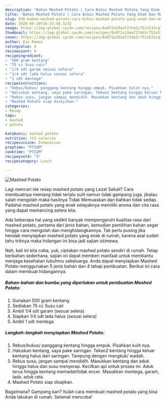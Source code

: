 ```yaml
---
description: "Bahan Mashed Potato | Cara Bikin Mashed Potato Yang Enak Dan Mudah"
title: "Bahan Mashed Potato | Cara Bikin Mashed Potato Yang Enak Dan Mudah"
slug: 936-bahan-mashed-potato-cara-bikin-mashed-potato-yang-enak-dan-mudah
date: 2020-06-20T16:33:48.523Z
image: https://img-global.cpcdn.com/recipes/8a972a19aaf2feb5/751x532cq70/mashed-potato-foto-resep-utama.jpg
thumbnail: https://img-global.cpcdn.com/recipes/8a972a19aaf2feb5/751x532cq70/mashed-potato-foto-resep-utama.jpg
cover: https://img-global.cpcdn.com/recipes/8a972a19aaf2feb5/751x532cq70/mashed-potato-foto-resep-utama.jpg
author: Eva Ramos
ratingvalue: 4
reviewcount: 9
recipeingredient:
- "500 gram kentang"
- "75 cc Susu cair"
- "1/4 sdt garam sesuai selera"
- "1/4 sdt lada halus sesuai selera"
- "1 sdt mentega"
recipeinstructions:
- "Rebus/kukus/ panggang kentang hingga empuk. Pisahkan kulit nya."
- "Haluskan kentang, saya pake saringan. Tekan2 kentang hingga keluar kentang halus dari saringan. Tampung dengan mangkuk/ wadah."
- "Rebus susu, jangan sampai mendidih. Masukkan kentang dan aduk hingga halus dan susu menyerap. Kecilkan api untuk proses ini. Aduk terus hingga kentang memadat/tidak encer. Masukkan mentega, garam, lada. aduk rata."
- "Mashed Potato siap disajikan."
categories:
- Resep
tags:
- mashed
- potato

katakunci: mashed potato 
nutrition: 213 calories
recipecuisine: Indonesian
preptime: "PT26M"
cooktime: "PT32M"
recipeyield: "3"
recipecategory: Lunch

---
```



![Mashed Potato](https://img-global.cpcdn.com/recipes/8a972a19aaf2feb5/751x532cq70/mashed-potato-foto-resep-utama.jpg)

Lagi mencari ide resep mashed potato yang Lezat Sekali? Cara membuatnya memang tidak terlalu sulit namun tidak gampang juga. jikalau salah mengolah maka hasilnya Tidak Memuaskan dan bahkan tidak sedap. Padahal mashed potato yang enak selayaknya memiliki aroma dan cita rasa yang dapat memancing selera kita.



Ada beberapa hal yang sedikit banyak mempengaruhi kualitas rasa dari mashed potato, pertama dari jenis bahan, kemudian pemilihan bahan segar hingga cara mengolah dan menghidangkannya. Tak perlu pusing jika hendak menyiapkan mashed potato yang enak di rumah, karena asal sudah tahu triknya maka hidangan ini bisa jadi sajian istimewa.


Nah, kali ini kita coba, yuk, ciptakan mashed potato sendiri di rumah. Tetap berbahan sederhana, sajian ini dapat memberi manfaat untuk membantu menjaga kesehatan tubuhmu sekeluarga. Anda dapat menyiapkan Mashed Potato menggunakan 5 jenis bahan dan 4 tahap pembuatan. Berikut ini cara dalam membuat hidangannya.

<!--inarticleads1-->

##### Bahan-bahan dan bumbu yang diperlukan untuk pembuatan Mashed Potato:

1. Gunakan 500 gram kentang
1. Sediakan 75 cc Susu cair
1. Ambil 1/4 sdt garam (sesuai selera)
1. Siapkan 1/4 sdt lada halus (sesuai selera)
1. Ambil 1 sdt mentega




<!--inarticleads2-->

##### Langkah-langkah menyiapkan Mashed Potato:

1. Rebus/kukus/ panggang kentang hingga empuk. Pisahkan kulit nya.
1. Haluskan kentang, saya pake saringan. Tekan2 kentang hingga keluar kentang halus dari saringan. Tampung dengan mangkuk/ wadah.
1. Rebus susu, jangan sampai mendidih. Masukkan kentang dan aduk hingga halus dan susu menyerap. Kecilkan api untuk proses ini. Aduk terus hingga kentang memadat/tidak encer. Masukkan mentega, garam, lada. aduk rata.
1. Mashed Potato siap disajikan.




Bagaimana? Gampang kan? Itulah cara membuat mashed potato yang bisa Anda lakukan di rumah. Selamat mencoba!
